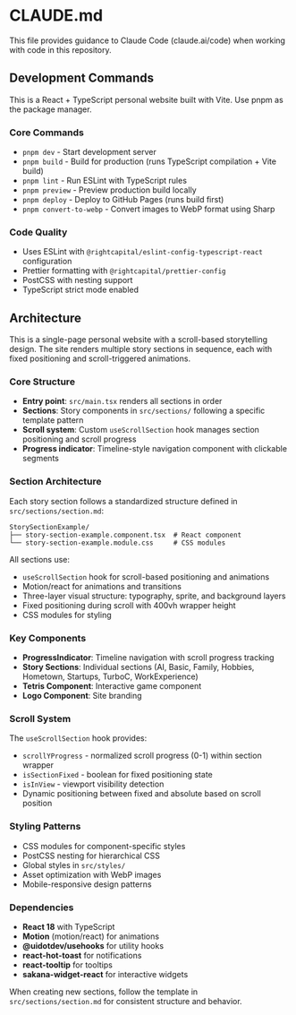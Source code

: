 # CLAUDE.md

This file provides guidance to Claude Code (claude.ai/code) when working with code in this repository.

## Development Commands

This is a React + TypeScript personal website built with Vite. Use pnpm as the package manager.

### Core Commands
- `pnpm dev` - Start development server
- `pnpm build` - Build for production (runs TypeScript compilation + Vite build)
- `pnpm lint` - Run ESLint with TypeScript rules
- `pnpm preview` - Preview production build locally
- `pnpm deploy` - Deploy to GitHub Pages (runs build first)
- `pnpm convert-to-webp` - Convert images to WebP format using Sharp

### Code Quality
- Uses ESLint with `@rightcapital/eslint-config-typescript-react` configuration
- Prettier formatting with `@rightcapital/prettier-config`
- PostCSS with nesting support
- TypeScript strict mode enabled

## Architecture

This is a single-page personal website with a scroll-based storytelling design. The site renders multiple story sections in sequence, each with fixed positioning and scroll-triggered animations.

### Core Structure
- **Entry point**: `src/main.tsx` renders all sections in order
- **Sections**: Story components in `src/sections/` following a specific template pattern
- **Scroll system**: Custom `useScrollSection` hook manages section positioning and scroll progress
- **Progress indicator**: Timeline-style navigation component with clickable segments

### Section Architecture
Each story section follows a standardized structure defined in `src/sections/section.md`:

```
StorySectionExample/
├── story-section-example.component.tsx  # React component
└── story-section-example.module.css     # CSS modules
```

All sections use:
- `useScrollSection` hook for scroll-based positioning and animations
- Motion/react for animations and transitions
- Three-layer visual structure: typography, sprite, and background layers
- Fixed positioning during scroll with 400vh wrapper height
- CSS modules for styling

### Key Components
- **ProgressIndicator**: Timeline navigation with scroll progress tracking
- **Story Sections**: Individual sections (AI, Basic, Family, Hobbies, Hometown, Startups, TurboC, WorkExperience)
- **Tetris Component**: Interactive game component
- **Logo Component**: Site branding

### Scroll System
The `useScrollSection` hook provides:
- `scrollYProgress` - normalized scroll progress (0-1) within section wrapper
- `isSectionFixed` - boolean for fixed positioning state
- `isInView` - viewport visibility detection
- Dynamic positioning between fixed and absolute based on scroll position

### Styling Patterns
- CSS modules for component-specific styles
- PostCSS nesting for hierarchical CSS
- Global styles in `src/styles/`
- Asset optimization with WebP images
- Mobile-responsive design patterns

### Dependencies
- **React 18** with TypeScript
- **Motion** (motion/react) for animations
- **@uidotdev/usehooks** for utility hooks
- **react-hot-toast** for notifications
- **react-tooltip** for tooltips
- **sakana-widget-react** for interactive widgets

When creating new sections, follow the template in `src/sections/section.md` for consistent structure and behavior.
